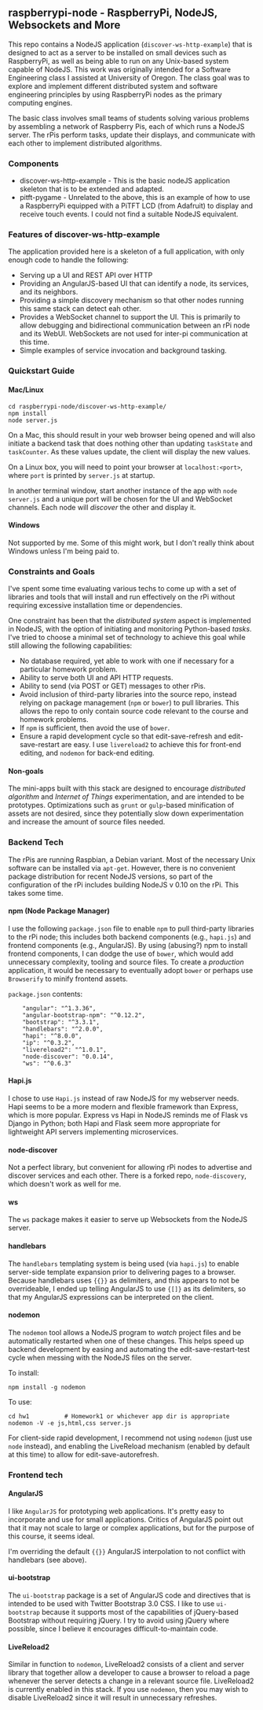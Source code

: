 ## raspberrypi-node - RaspberryPi, NodeJS, Websockets and More

This repo contains a NodeJS application (`discover-ws-http-example`) that is designed to act as a server to be installed on small devices such as RaspberryPi, as well as being able to run on any Unix-based system capable of NodeJS. This work was originally intended for a Software Engineering class I assisted at University of Oregon. The class goal was to explore and implement different distributed system and software engineering principles by using RaspberryPi nodes as the primary computing engines.

The basic class involves small teams of students solving various problems by assembling a network of Raspberry Pis, each of which runs a NodeJS server. The rPis perform tasks, update their displays, and communicate with each other to implement distributed algorithms.


### Components

- discover-ws-http-example - This is the basic nodeJS application skeleton that is to be extended and adapted.
- pitft-pygame - Unrelated to the above, this is an example of how to use a RaspberryPi equipped with a PiTFT LCD (from Adafruit) to display and receive touch events. I could not find a suitable NodeJS equivalent.

### Features of discover-ws-http-example

The application provided here is a skeleton of a full application, with only enough code to handle the following:

- Serving up a UI and REST API over HTTP
- Providing an AngularJS-based UI that can identify a node, its services, and its neighbors.
- Providing a simple discovery mechanism so that other nodes running this same stack can detect eah other.
- Provides a WebSocket channel to support the UI. This is primarily to allow debugging and bidirectional communication between an rPi node and its WebUI. WebSockets are not used for inter-pi communication at this time.
- Simple examples of service invocation and background tasking.

### Quickstart Guide

#### Mac/Linux

```
cd raspberrypi-node/discover-ws-http-example/
npm install
node server.js
```

On a Mac, this should result in your web browser being opened and will also initiate a backend task that does nothing other than updating `taskState` and `taskCounter`. As these values update, the client will display the new values.

On a Linux box, you will need to point your browser at `localhost:<port>`, where `port` is printed by `server.js` at startup.

In another terminal window, start another instance of the app with `node server.js` and a unique port will be chosen for the UI and WebSocket channels. Each node will *discover* the other and display it.


#### Windows

Not supported by me. Some of this might work, but I don't really think about Windows unless I'm being paid to.


### Constraints and Goals

I've spent some time evaluating various techs to come up with a set of libraries and tools that will install and run effectively on the rPi without requiring excessive installation time or dependencies.

 One constraint has been that the *distributed system* aspect is implemented in NodeJS, with the option of initiating and monitoring Python-based *tasks*. I've tried to choose a minimal set of technology to achieve this goal while still allowing the following capabilities:

- No database required, yet able to work with one if necessary for a particular homework problem.
- Ability to serve both UI and API HTTP requests.
- Ability to send (via POST or GET) messages to other rPis.
- Avoid inclusion of third-party libraries into the source repo, instead relying on package management (`npm` or `bower`) to pull libraries. This allows the repo to only contain source code relevant to the course and homework problems.
- If `npm` is sufficient, then avoid the use of `bower`.
- Ensure a rapid development cycle so that edit-save-refresh and edit-save-restart are easy. I use `livereload2` to achieve this for front-end editing, and `nodemon` for back-end editing.

#### Non-goals

The mini-apps built with this stack are designed to encourage *distributed algorithm* and *Internet of Things* experimentation, and are intended to be prototypes. Optimizations such as `grunt` or `gulp`-based minification of assets are not desired, since they potentially slow down experimentation and increase the amount of source files needed.


### Backend Tech

The rPis are running Raspbian, a Debian variant. Most of the necessary Unix software can be installed via `apt-get`. However, there is no convenient package distribution for recent NodeJS versions, so part of the configuration of the rPi includes building NodeJS v 0.10 on the rPi. This takes some time.

#### npm (Node Package Manager)

I use the following `package.json` file to enable `npm` to pull third-party libraries to the rPi node; this includes both backend components (e.g., `hapi.js`) and frontend components (e.g., AngularJS). By using (abusing?) npm to install frontend components, I can dodge the use of `bower`, which would add unnecessary complexity, tooling and source files. To create a *production* application, it would be necessary to eventually adopt `bower` or perhaps use `Browserify` to minify frontend assets.

`package.json` contents:

```
    "angular": "^1.3.36",
    "angular-bootstrap-npm": "^0.12.2",
    "bootstrap": "^3.3.1",
    "handlebars": "^2.0.0",
    "hapi": "^8.0.0",
    "ip": "^0.3.2",
    "livereload2": "^1.0.1",
    "node-discover": "0.0.14",
    "ws": "^0.6.3"
```


#### Hapi.js

I chose to use `Hapi.js` instead of raw NodeJS for my webserver needs. Hapi seems to be a more modern and flexible framework than Express, which is more popular. Express vs Hapi in NodeJS reminds me of Flask vs Django in Python; both Hapi and Flask seem more appropriate for lightweight API servers implementing microservices.

#### node-discover

Not a perfect library, but convenient for allowing rPi nodes to advertise and discover services and each other. There is a forked repo, `node-discovery`, which doesn't work as well for me.

#### ws

The `ws` package makes it easier to serve up Websockets from the NodeJS server.

#### handlebars

The `handlebars` templating system is being used (via `hapi.js`) to enable server-side template expansion prior to delivering pages to a browser. Because handlebars uses `{{}}` as delimiters, and this appears to not be overrideable, I ended up telling AngularJS to use `{[]}` as its delimiters, so that my AngularJS expressions can be interpreted on the client.

#### nodemon

The `nodemon` tool allows a NodeJS program to *watch* project files and be automatically restarted when one of these changes. This helps speed up backend development by easing and automating the edit-save-restart-test cycle when messing with the NodeJS files on the server.

To install:
```
npm install -g nodemon
```

To use:
```
cd hw1			# Homework1 or whichever app dir is appropriate
nodemon -V -e js,html,css server.js
```
For client-side rapid development, I recommend not using `nodemon` (just use `node` instead), and enabling the LiveReload mechanism (enabled by default at this time) to allow for edit-save-autorefresh.

### Frontend tech

#### AngularJS

I like `AngularJS` for prototyping web applications. It's pretty easy to incorporate and use for small applications. Critics of AngularJS point out that it may not scale to large or complex applications, but for the purpose of this course, it seems ideal.

I'm overriding the default `{{}}` AngularJS interpolation to not conflict with handlebars (see above).


#### ui-bootstrap

The `ui-bootstrap` package is a set of AngularJS code and directives that is intended to be used with Twitter Bootstrap 3.0 CSS. I like to use `ui-bootstrap` because it supports most of the capabilities of jQuery-based Bootstrap without requiring jQuery. I try to avoid using jQuery where possible, since I believe it encourages difficult-to-maintain code.

#### LiveReload2

Similar in function to `nodemon`, LiveReload2 consists of a client and server library that together allow a developer to cause a browser to reload a page whenever the server detects a change in a relevant source file. LiveReload2 is currently enabled in this stack. If you use `nodemon`, then you may wish to disable LiveReload2 since it will result in unnecessary refreshes.









